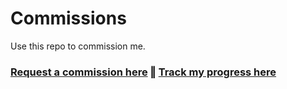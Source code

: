 # Commissions #
Use this repo to commission me.

### [Request a commission here](./issues/new) ‖ [Track my progress here](./projects/1)
